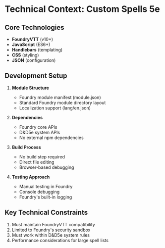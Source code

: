 # Technical Context: Custom Spells 5e

## Core Technologies
- **FoundryVTT** (v10+)
- **JavaScript** (ES6+)
- **Handlebars** (templating)
- **CSS** (styling)
- **JSON** (configuration)

## Development Setup
1. **Module Structure**
   - Foundry module manifest (module.json)
   - Standard Foundry module directory layout
   - Localization support (lang/en.json)

2. **Dependencies**
   - Foundry core APIs
   - D&D5e system APIs
   - No external npm dependencies

3. **Build Process**
   - No build step required
   - Direct file editing
   - Browser-based debugging

4. **Testing Approach**
   - Manual testing in Foundry
   - Console debugging
   - Foundry's built-in logging

## Key Technical Constraints
1. Must maintain FoundryVTT compatibility
2. Limited to Foundry's security sandbox
3. Must work within D&D5e system rules
4. Performance considerations for large spell lists
